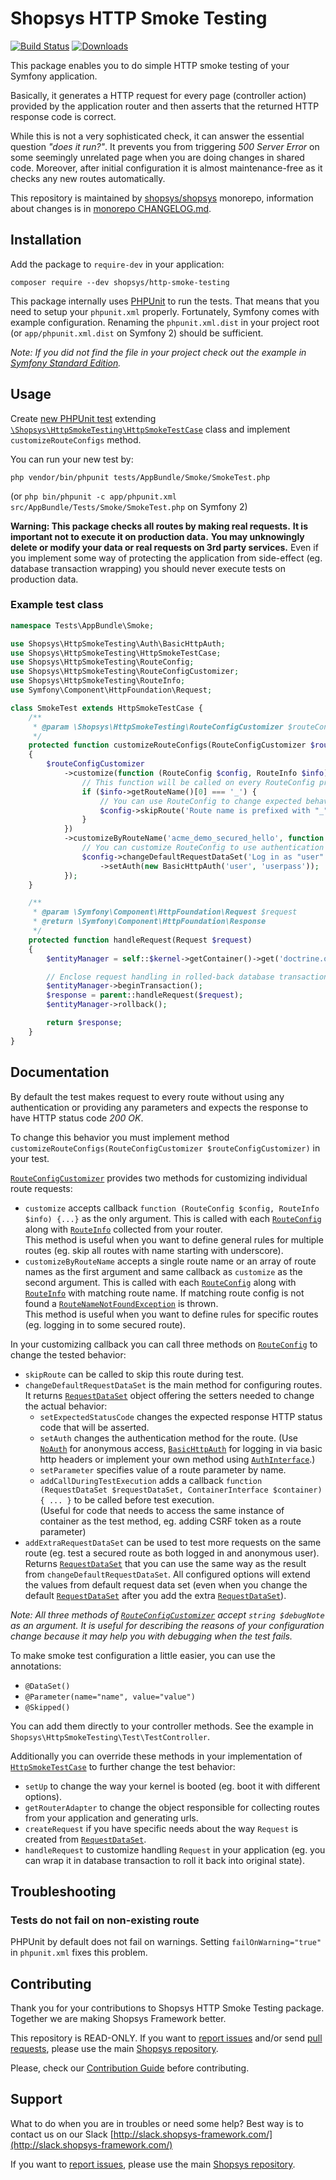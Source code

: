 # Shopsys HTTP Smoke Testing

[![Build Status](https://travis-ci.org/shopsys/http-smoke-testing.svg?branch=master)](https://travis-ci.org/shopsys/http-smoke-testing)
[![Downloads](https://img.shields.io/packagist/dt/shopsys/http-smoke-testing.svg)](https://packagist.org/packages/shopsys/http-smoke-testing)

This package enables you to do simple HTTP smoke testing of your Symfony application.

Basically, it generates a HTTP request for every page (controller action) provided by the application router and then asserts that the returned HTTP response code is correct.

While this is not a very sophisticated check, it can answer the essential question *"does it run?"*.
It prevents you from triggering *500 Server Error* on some seemingly unrelated page when you are doing changes in shared code.
Moreover, after initial configuration it is almost maintenance-free as it checks any new routes automatically.

This repository is maintained by [shopsys/shopsys] monorepo, information about changes is in [monorepo CHANGELOG.md](https://github.com/shopsys/shopsys/blob/master/CHANGELOG.md).

## Installation
Add the package to `require-dev` in your application:
```
composer require --dev shopsys/http-smoke-testing
```

This package internally uses [PHPUnit](https://phpunit.de/) to run the tests.
That means that you need to setup your `phpunit.xml` properly.
Fortunately, Symfony comes with example configuration.
Renaming the `phpunit.xml.dist` in your project root (or `app/phpunit.xml.dist` on Symfony 2) should be sufficient.

*Note: If you did not find the file in your project check out the example in [Symfony Standard Edition](https://github.com/symfony/symfony-standard).*

## Usage
Create [new PHPUnit test](https://phpunit.de/manual/current/en/writing-tests-for-phpunit.html) extending [`\Shopsys\HttpSmokeTesting\HttpSmokeTestCase`](./src/HttpSmokeTestCase.php) class and implement `customizeRouteConfigs` method.

You can run your new test by:

```
php vendor/bin/phpunit tests/AppBundle/Smoke/SmokeTest.php
```

(or `php bin/phpunit -c app/phpunit.xml src/AppBundle/Tests/Smoke/SmokeTest.php` on Symfony 2)

**Warning: This package checks all routes by making real requests.**
**It is important not to execute it on production data.**
**You may unknowingly delete or modify your data or real requests on 3rd party services.**
Even if you implement some way of protecting the application from side-effect (eg. database transaction wrapping) you should never execute tests on production data.

### Example test class
```php
namespace Tests\AppBundle\Smoke;

use Shopsys\HttpSmokeTesting\Auth\BasicHttpAuth;
use Shopsys\HttpSmokeTesting\HttpSmokeTestCase;
use Shopsys\HttpSmokeTesting\RouteConfig;
use Shopsys\HttpSmokeTesting\RouteConfigCustomizer;
use Shopsys\HttpSmokeTesting\RouteInfo;
use Symfony\Component\HttpFoundation\Request;

class SmokeTest extends HttpSmokeTestCase {
    /**
     * @param \Shopsys\HttpSmokeTesting\RouteConfigCustomizer $routeConfigCustomizer
     */
    protected function customizeRouteConfigs(RouteConfigCustomizer $routeConfigCustomizer)
    {
        $routeConfigCustomizer
            ->customize(function (RouteConfig $config, RouteInfo $info) {
                // This function will be called on every RouteConfig provided by RouterAdapter
                if ($info->getRouteName()[0] === '_') {
                    // You can use RouteConfig to change expected behavior or skip testing particular routes
                    $config->skipRoute('Route name is prefixed with "_" meaning internal route.');
                }
            })
            ->customizeByRouteName('acme_demo_secured_hello', function (RouteConfig $config, RouteInfo $info) {
                // You can customize RouteConfig to use authentication for secured routes
                $config->changeDefaultRequestDataSet('Log in as "user".')
                    ->setAuth(new BasicHttpAuth('user', 'userpass'));
            });
    }

    /**
     * @param \Symfony\Component\HttpFoundation\Request $request
     * @return \Symfony\Component\HttpFoundation\Response
     */
    protected function handleRequest(Request $request)
    {
        $entityManager = self::$kernel->getContainer()->get('doctrine.orm.entity_manager');

        // Enclose request handling in rolled-back database transaction to prevent side-effects
        $entityManager->beginTransaction();
        $response = parent::handleRequest($request);
        $entityManager->rollback();

        return $response;
    }
}
```

## Documentation
By default the test makes request to every route without using any authentication or providing any parameters and expects the response to have HTTP status code *200 OK*.

To change this behavior you must implement method `customizeRouteConfigs(RouteConfigCustomizer $routeConfigCustomizer)` in your test.

[`RouteConfigCustomizer`](./src/RouteConfigCustomizer.php) provides two methods for customizing individual route requests:
* `customize` accepts callback `function (RouteConfig $config, RouteInfo $info) {...}` as the only argument.
This is called with each [`RouteConfig`](./src/RouteConfig.php) along with [`RouteInfo`](./src/RouteInfo.php) collected from your router.  
This method is useful when you want to define general rules for multiple routes (eg. skip all routes with name starting with underscore).
* `customizeByRouteName` accepts a single route name or an array of route names as the first argument and same callback as `customize` as the second argument.
This is called with each [`RouteConfig`](./src/RouteConfig.php) along with [`RouteInfo`](./src/RouteInfo.php) with matching route name.
If matching route config is not found a [`RouteNameNotFoundException`](./src/Exception/RouteNameNotFoundException.php) is thrown.  
This method is useful when you want to define rules for specific routes (eg. logging in to some secured route).

In your customizing callback you can call three methods on [`RouteConfig`](./src/RouteConfig.php) to change the tested behavior:
* `skipRoute` can be called to skip this route during test.
* `changeDefaultRequestDataSet` is the main method for configuring routes.
It returns [`RequestDataSet`](./src/RequestDataSet.php) object offering the setters needed to change the actual behavior:
  * `setExpectedStatusCode` changes the expected response HTTP status code that will be asserted.
  * `setAuth` changes the authentication method for the route.
  (Use [`NoAuth`](./src/Auth/NoAuth.php) for anonymous access, [`BasicHttpAuth`](./src/Auth/BasicHttpAuth.php) for logging in via basic http headers
  or implement your own method using [`AuthInterface`](./src/Auth/AuthInterface.php).)
  * `setParameter` specifies value of a route parameter by name.
  * `addCallDuringTestExecution` adds a callback `function (RequestDataSet $requestDataSet, ContainerInterface $container) { ... }` to be called before test execution.  
  (Useful for code that needs to access the same instance of container as the test method, eg. adding CSRF token as a route parameter)
* `addExtraRequestDataSet` can be used to test more requests on the same route (eg. test a secured route as both logged in and anonymous user).
Returns [`RequestDataSet`](./src/RequestDataSet.php) that you can use the same way as the result from `changeDefaultRequestDataSet`.
All configured options will extend the values from default request data set (even when you change the default [`RequestDataSet`](./src/RequestDataSet.php) after you add the extra [`RequestDataSet`](./src/RequestDataSet.php)).

*Note: All three methods of [`RouteConfigCustomizer`](./src/RouteConfigCustomizer.php) accept `string $debugNote` as an argument.*
*It is useful for describing the reasons of your configuration change because it may help you with debugging when the test fails.*

To make smoke test configuration a little easier, you can use the annotations:

- `@DataSet()`
- `@Parameter(name="name", value="value")`
- `@Skipped()`

You can add them directly to your controller methods. See the example in `Shopsys\HttpSmokeTesting\Test\TestController`.

Additionally you can override these methods in your implementation of [`HttpSmokeTestCase`](./src/HttpSmokeTestCase.php) to further change the test behavior:
* `setUp` to change the way your kernel is booted (eg. boot it with different options).
* `getRouterAdapter` to change the object responsible for collecting routes from your application and generating urls.
* `createRequest` if you have specific needs about the way `Request` is created from [`RequestDataSet`](./src/RequestDataSet.php).
* `handleRequest` to customize handling `Request` in your application (eg. you can wrap it in database transaction to roll it back into original state).

## Troubleshooting

### Tests do not fail on non-existing route
PHPUnit by default does not fail on warnings. Setting `failOnWarning="true"` in `phpunit.xml` fixes this problem.

## Contributing
Thank you for your contributions to Shopsys HTTP Smoke Testing package.
Together we are making Shopsys Framework better.

This repository is READ-ONLY.
If you want to [report issues](https://github.com/shopsys/shopsys/issues/new) and/or send [pull requests](https://github.com/shopsys/shopsys/compare),
please use the main [Shopsys repository](https://github.com/shopsys/shopsys).

Please, check our [Contribution Guide](https://github.com/shopsys/shopsys/blob/master/CONTRIBUTING.md) before contributing.

## Support
What to do when you are in troubles or need some help? Best way is to contact us on our Slack [http://slack.shopsys-framework.com/](http://slack.shopsys-framework.com/)

If you want to [report issues](https://github.com/shopsys/shopsys/issues/new), please use the main [Shopsys repository](https://github.com/shopsys/shopsys).

[shopsys/shopsys]:(https://github.com/shopsys/shopsys)
